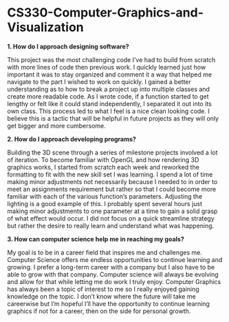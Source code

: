 # CS330-Computer-Graphics-and-Visualization
<b>1.	How do I approach designing software?</b>

This project was the most challenging code I’ve had to build from scratch with more lines of code then previous work. I quickly learned just how important it was to stay organized and comment it a way that helped me navigate to the part I wished to work on quickly. I gained a better understanding as to how to break a project up into multiple classes and create more readable code. As I wrote code, if a function started to get lengthy or felt like it could stand independently, I separated it out into its own class. This process led to what I feel is a nice clean looking code. I believe this is a tactic that will be helpful in future projects as they will only get bigger and more cumbersome. 

<b>2.	How do I approach developing programs? </b>

Building the 3D scene through a series of milestone projects involved a lot of iteration. To become familiar with OpenGL and how rendering 3D graphics works, I started from scratch each week and reworked the formatting to fit with the new skill set I was learning. I spend a lot of time making minor adjustments not necessarily because I needed to in order to meet an assignments requirement but rather so that I could become more familiar with each of the various function’s parameters. Adjusting the lighting is a good example of this. I probably spent several hours just making minor adjustments to one parameter at a time to gain a solid grasp of what effect would occur. I did not focus on a quick streamline strategy but rather the desire to really learn and understand what was happening. 

<b>3.	How can computer science help me in reaching my goals? </b>

My goal is to be in a career field that inspires me and challenges me. Computer Science offers me endless opportunities to continue learning and growing. I prefer a long-term career with a company but I also have to be able to grow with that company. Computer science will always be evolving and allow for that while letting me do work I truly enjoy. Computer Graphics has always been a topic of interest to me so I really enjoyed gaining knowledge on the topic. I don’t know where the future will take me careerwise but I’m hopeful I’ll have the opportunity to continue learning graphics if not for a career, then on the side for personal growth. 

